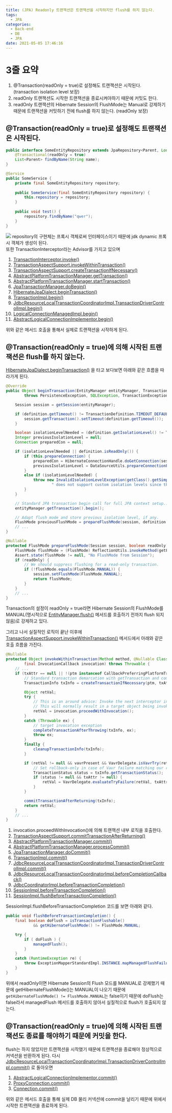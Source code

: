 ```yaml
---
title: (JPA) Readonly 트랜잭션은 트랜잭션을 시작하지만 flush를 하지 않는다.
tags:
  - JPA
categories:
  - Back-end
  - DB
  - JPA
date: 2021-05-05 17:46:16
---
```



# 3줄 요약
1. @Transaction(readOnly = true)로 설정해도 트랜잭션은 시작된다. (transaction isolation level 보장)
1. readOnly 트랜잭션도 시작한 트랜잭션을 종료시켜야하기 때문에 커밋도 한다.
1. readOnly 트랜잭션의 Hibernate Session의 FlushMode는 Manual로 강제하기 때문에 트랜잭션을 커밋하기 전에 flush를 하지 않는다. (readOnly 보장)

## @Transaction(readOnly = true)로 설정해도 트랜잭션은 시작된다.
```java
public interface SomeEntityRepository extends JpaRepository<Parent, Long> {
    @Transactional(readOnly = true)
    List<Parent> findByName(String name);
}

@Service
public SomeService {
    private final SomeEntityRepository repository;
    
    public SomeService(final SomeEntityRepository repository) {
        this.repository = repository;
    }
    
    public void test() {
        repository.findByName("qwer");
    }
}
```

![](readonly-transaction-begin-transaction/transaction-interceptor.png)
repository의 구현체는 프록시 객체로써 인터페이스이기 때문에 jdk dynamic 프록시 객체가 생성이 된다.  
또한 TransactionInterceptor라는 Advisor를 가지고 있으며 
1. [TransactionInterceptor.invoke()](https://github.com/spring-projects/spring-framework/blob/main/spring-tx/src/main/java/org/springframework/transaction/interceptor/TransactionInterceptor.java#L119)
1. [TransactionAspectSupport.invokeWithinTransaction()](https://github.com/spring-projects/spring-framework/blob/main/spring-tx/src/main/java/org/springframework/transaction/interceptor/TransactionAspectSupport.java#L382)
1. [TransactionAspectSupport.createTransactionIfNecessary()](https://github.com/spring-projects/spring-framework/blob/main/spring-tx/src/main/java/org/springframework/transaction/interceptor/TransactionAspectSupport.java#L595)
1. [AbstractPlatformTransactionManager.getTransaction()](https://github.com/spring-projects/spring-framework/blob/main/spring-tx/src/main/java/org/springframework/transaction/support/AbstractPlatformTransactionManager.java#L373)
1. [AbstractPlatformTransactionManager.startTransaction()](https://github.com/spring-projects/spring-framework/blob/main/spring-tx/src/main/java/org/springframework/transaction/support/AbstractPlatformTransactionManager.java#L400)
1. [JpaTransactionManager.doBegin()](https://github.com/spring-projects/spring-framework/blob/main/spring-orm/src/main/java/org/springframework/orm/jpa/JpaTransactionManager.java#L421)
1. [HibernateJpaDialect.beginTransaction()](https://github.com/spring-projects/spring-framework/blob/main/spring-orm/src/main/java/org/springframework/orm/jpa/vendor/HibernateJpaDialect.java#L164)
1. [TransactionImpl.begin()](https://github.com/hibernate/hibernate-orm/blob/main/hibernate-core/src/main/java/org/hibernate/engine/transaction/internal/TransactionImpl.java#L83)
1. [JdbcResourceLocalTransactionCoordinatorImpl.TransactionDriverControlImpl.begin()](https://github.com/hibernate/hibernate-orm/blob/main/hibernate-core/src/main/java/org/hibernate/resource/transaction/backend/jdbc/internal/JdbcResourceLocalTransactionCoordinatorImpl.java#L246)
1. [LogicalConnectionManagedImpl.begin()](https://github.com/hibernate/hibernate-orm/blob/main/hibernate-core/src/main/java/org/hibernate/resource/jdbc/internal/LogicalConnectionManagedImpl.java#L285)
1. [AbstractLogicalConnectionImplementor.begin()](https://github.com/hibernate/hibernate-orm/blob/main/hibernate-core/src/main/java/org/hibernate/resource/jdbc/internal/AbstractLogicalConnectionImplementor.java#L68)

위와 같은 메서드 호출을 통해서 실제로 트랜잭션을 시작하게 된다.

## @Transaction(readOnly = true)에 의해 시작된 트랜잭션은 flush를 하지 않는다.
[HibernateJpaDialect.beginTransaction()](https://github.com/spring-projects/spring-framework/blob/main/spring-orm/src/main/java/org/springframework/orm/jpa/vendor/HibernateJpaDialect.java#L136) 을 타고 보다보면 아래와 같은 흐름을 따라가게 된다.
```java
@Override
public Object beginTransaction(EntityManager entityManager, TransactionDefinition definition)
        throws PersistenceException, SQLException, TransactionException {

    Session session = getSession(entityManager);

    if (definition.getTimeout() != TransactionDefinition.TIMEOUT_DEFAULT) {
        session.getTransaction().setTimeout(definition.getTimeout());
    }

    boolean isolationLevelNeeded = (definition.getIsolationLevel() != TransactionDefinition.ISOLATION_DEFAULT);
    Integer previousIsolationLevel = null;
    Connection preparedCon = null;

    if (isolationLevelNeeded || definition.isReadOnly()) {
        if (this.prepareConnection) {
            preparedCon = HibernateConnectionHandle.doGetConnection(session);
            previousIsolationLevel = DataSourceUtils.prepareConnectionForTransaction(preparedCon, definition);
        }
        else if (isolationLevelNeeded) {
            throw new InvalidIsolationLevelException(getClass().getSimpleName() +
                    " does not support custom isolation levels since the 'prepareConnection' flag is off.");
        }
    }

    // Standard JPA transaction begin call for full JPA context setup...
    entityManager.getTransaction().begin();

    // Adapt flush mode and store previous isolation level, if any.
    FlushMode previousFlushMode = prepareFlushMode(session, definition.isReadOnly());
    // ...
}

@Nullable
protected FlushMode prepareFlushMode(Session session, boolean readOnly) throws PersistenceException {
    FlushMode flushMode = (FlushMode) ReflectionUtils.invokeMethod(getFlushMode, session);
    Assert.state(flushMode != null, "No FlushMode from Session");
    if (readOnly) {
        // We should suppress flushing for a read-only transaction.
        if (!flushMode.equals(FlushMode.MANUAL)) {
            session.setFlushMode(FlushMode.MANUAL);
            return flushMode;
        }
    }
    // ...
}
```
Transaction의 설정이 readOnly = true라면 Hibernate Session의 FlushMode를 MANUAL(명시적으로 [EntityManager.flush()](https://docs.oracle.com/javaee/7/api/javax/persistence/EntityManager.html#flush--) 메서드를 호출하기 전까지 flush 되지 않음)로 강제하고 있다.

그리고 나서 실질적인 로직이 끝난 이후에 [TransactionAspectSupport.invokeWithinTransaction()](https://github.com/spring-projects/spring-framework/blob/main/spring-tx/src/main/java/org/springframework/transaction/interceptor/TransactionAspectSupport.java#L380) 메서드에서 아래와 같은 호출 흐름을 가진다.
```java
@Nullable
protected Object invokeWithinTransaction(Method method, @Nullable Class<?> targetClass,
        final InvocationCallback invocation) throws Throwable {
    // ...
    if (txAttr == null || !(ptm instanceof CallbackPreferringPlatformTransactionManager)) {
        // Standard transaction demarcation with getTransaction and commit/rollback calls.
        TransactionInfo txInfo = createTransactionIfNecessary(ptm, txAttr, joinpointIdentification);

        Object retVal;
        try {
            // This is an around advice: Invoke the next interceptor in the chain.
            // This will normally result in a target object being invoked.
            retVal = invocation.proceedWithInvocation();
        }
        catch (Throwable ex) {
            // target invocation exception
            completeTransactionAfterThrowing(txInfo, ex);
            throw ex;
        }
        finally {
            cleanupTransactionInfo(txInfo);
        }

        if (retVal != null && vavrPresent && VavrDelegate.isVavrTry(retVal)) {
            // Set rollback-only in case of Vavr failure matching our rollback rules...
            TransactionStatus status = txInfo.getTransactionStatus();
            if (status != null && txAttr != null) {
                retVal = VavrDelegate.evaluateTryFailure(retVal, txAttr, status);
            }
        }

        commitTransactionAfterReturning(txInfo);
        return retVal;
    }
    // ...
}
```


1. invocation.proceedWithInvocation()에 의해 트랜잭션 내부 로직을 호출한다.  
1. [TransactionAspectSupport.commitTransactionAfterReturning()](https://github.com/spring-projects/spring-framework/blob/main/spring-tx/src/main/java/org/springframework/transaction/interceptor/TransactionAspectSupport.java#L654)
1. [AbstractPlatformTransactionManager.commit()](https://github.com/spring-projects/spring-framework/blob/main/spring-tx/src/main/java/org/springframework/transaction/support/AbstractPlatformTransactionManager.java#L711)
1. [AbstractPlatformTransactionManager.processCommit()](https://github.com/spring-projects/spring-framework/blob/main/spring-tx/src/main/java/org/springframework/transaction/support/AbstractPlatformTransactionManager.java#L743)
1. [JpaTransactionManager.doCommit()](https://github.com/spring-projects/spring-framework/blob/main/spring-orm/src/main/java/org/springframework/orm/jpa/JpaTransactionManager.java#L562)
1. [TransactionImpl.commit()](https://github.com/hibernate/hibernate-orm/blob/main/hibernate-core/src/main/java/org/hibernate/engine/transaction/internal/TransactionImpl.java#L101)
1. [JdbcResourceLocalTransactionCoordinatorImpl.TransactionDriverControlImpl.commit()](https://github.com/hibernate/hibernate-orm/blob/main/hibernate-core/src/main/java/org/hibernate/resource/transaction/backend/jdbc/internal/JdbcResourceLocalTransactionCoordinatorImpl.java#L281)
1. [JdbcResourceLocalTransactionCoordinatorImpl.beforeCompletionCallback()](https://github.com/hibernate/hibernate-orm/blob/main/hibernate-core/src/main/java/org/hibernate/resource/transaction/backend/jdbc/internal/JdbcResourceLocalTransactionCoordinatorImpl.java#L183)
1. [JdbcCoordinatorImpl.beforeTransactionCompletion()](https://github.com/hibernate/hibernate-orm/blob/main/hibernate-core/src/main/java/org/hibernate/engine/jdbc/internal/JdbcCoordinatorImpl.java#L448)
1. [SessionImpl.beforeTransactionCompletion()](https://github.com/hibernate/hibernate-orm/blob/main/hibernate-core/src/main/java/org/hibernate/internal/SessionImpl.java#L2409)
1. [SessionImpl.flushBeforeTransactionCompletion()](https://github.com/hibernate/hibernate-orm/blob/main/hibernate-core/src/main/java/org/hibernate/internal/SessionImpl.java#L3268)

SessionImpl.flushBeforeTransactionCompletion 코드를 보면 아래와 같다.
```java
public void flushBeforeTransactionCompletion() {
    final boolean doFlush = isTransactionFlushable()
            && getHibernateFlushMode() != FlushMode.MANUAL;

    try {
        if ( doFlush ) {
            managedFlush();
        }
    }
    catch (RuntimeException re) {
        throw ExceptionMapperStandardImpl.INSTANCE.mapManagedFlushFailure( "error during managed flush", re, this );
    }
}
```
위에서 readOnly이면 Hibernate Session의 Flush 모드를 MANUAL로 강제했기 때문에 getHibernateFlushMode()는 MANUAL이 나오기 때문에
`getHibernateFlushMode() != FlushMode.MANUAL`는 false이기 때문에 doFlush는 false라서 managedFlush 메서드를 호출하지 않아서 실질적으로 flush가 호출되지 않는다.

## @Transaction(readOnly = true)에 의해 시작된 트랜잭션도 종료를 해야하기 때문에 커밋을 한다.
flush는 하지 않았지만 트랜잭션을 시작했기 때문에 트랜잭션을 종료해야 정상적으로 커넥션을 반환하게 된다.
다시 [JdbcResourceLocalTransactionCoordinatorImpl.TransactionDriverControlImpl.commit()](https://github.com/hibernate/hibernate-orm/blob/main/hibernate-core/src/main/java/org/hibernate/resource/transaction/backend/jdbc/internal/JdbcResourceLocalTransactionCoordinatorImpl.java#L282) 로 돌아오면
1. [AbstractLogicalConnectionImplementor.commit()](https://github.com/hibernate/hibernate-orm/blob/main/hibernate-core/src/main/java/org/hibernate/resource/jdbc/internal/AbstractLogicalConnectionImplementor.java#L86)
1. [ProxyConnection.commit()](https://github.com/brettwooldridge/HikariCP/blob/dev/src/main/java/com/zaxxer/hikari/pool/ProxyConnection.java#L387)
1. [Connection.commit()](https://docs.oracle.com/javase/7/docs/api/java/sql/Connection.html#commit())

위와 같은 메서드 호출을 통해 실제 DB 물리 커넥션에 commit을 날리기 때문에 위에서 시작한 트랜잭션을 종료하게 된다.
